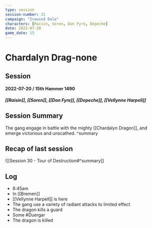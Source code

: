 ```yaml
---
type: session
session-number: 31
campaign: "Icewind Dale"
characters: [Raisin, Soren, Don Fyre, Depeche]
date: 2022-07-20
game_date: 15
---
```


# Chardalyn Drag-none
## Session 
#### 2022-07-20 / 15th Hammer 1490 
##### [[Raisin]], [[Soren]], [[Don Fyre]], [[Depeche]], [[Vellynne Harpell]]

## Session Summary
The gang engage in battle with the mighty [[Chardalyn Dragon]], and emerge victorious and unscathed.
^summary

## Recap of last session
![[Session 30 - Tour of Destruction#^summary]]

## Log
- 8:45am
- In [[Bremen]]
- [[Vellynne Harpell]] is here
- The gang use a variety of radiant attacks to limited effect
- The dragon kills a guard
- Some #Duergar 
- The dragon is killed 

